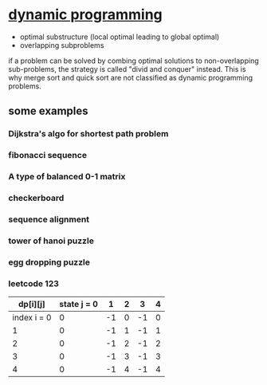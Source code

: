 # [dynamic programming](https://en.wikipedia.org/wiki/Dynamic_programming)

* optimal substructure (local optimal leading to global optimal)
* overlapping subproblems 

if a problem can be solved by combing optimal solutions to non-overlapping sub-problems, the strategy is called "divid and conquer" instead. This is why merge sort and quick sort are not classified as dynamic programming problems.

## some examples

### Dijkstra's algo for shortest path problem

### fibonacci sequence

### A type of balanced 0-1 matrix

### checkerboard

### sequence alignment

### tower of hanoi puzzle

### egg dropping puzzle

### leetcode 123

| dp[i][j] | state j = 0 | 1 | 2 | 3 | 4 |
| -------- | ----------- | - | - | - | - |
| index i = 0 | 0 | -1 | 0 | -1 | 0 |
| 1 | 0 | -1 | 1 | -1 | 1 |
| 2 | 0 | -1 | 2 | -1 | 2 | 
| 3 | 0 | -1 | 3 | -1 | 3 |
| 4 | 0 | -1 | 4 | -1 | 4 |



